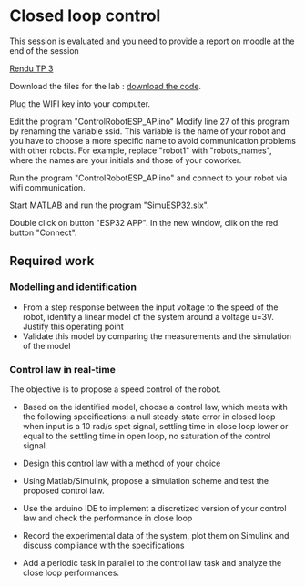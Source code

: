 # Closed loop control


This session is evaluated and you need to provide a report on moodle at the end of the session 

[Rendu TP 3](https://moodle.insa-lyon.fr/course/view.php?id=72#section-6)


Download the files for the lab : [download the code](/Programmes/ControlRobotESP_AP.zip).

Plug the WIFI key into your computer.

Edit the program "ControlRobotESP_AP.ino"
Modify line 27 of this program by renaming the variable ssid. This variable is the name of your robot and you have to choose a more specific name to avoid communication problems with other robots. For example, replace "robot1" with "robots_names", where the names are your initials and those of your coworker.


Run the program "ControlRobotESP_AP.ino" and connect to your robot via wifi communication.

Start MATLAB and run the program "SimuESP32.slx".

Double click on button "ESP32 APP". In the new window, clik on the red button "Connect".


## Required work 

### Modelling and identification

- From a step response between the input voltage to the speed of the robot, identify a linear model of the system around a voltage u=3V. Justify this operating point
- Validate this model by comparing the measurements and the simulation of the model

### Control law in real-time

The objective is to propose a speed control of the robot. 

- Based on the identified model, choose a control law, which meets with the following specifications: a null steady-state error in closed loop when input is a 10 rad/s spet signal, settling time in close loop lower or equal to the settling time in open loop, no saturation of the control signal. 
 
- Design this control law with a method of your choice

- Using Matlab/Simulink, propose a simulation scheme and test the proposed control law.

- Use the arduino IDE to implement a discretized version of your control law and check the performance in close loop

- Record the experimental data of the system, plot them on Simulink and discuss compliance with the specifications

- Add a periodic task in parallel to the control law task and analyze the close loop performances.


